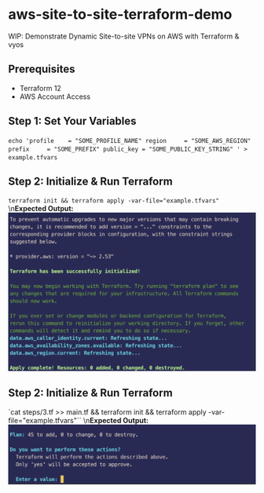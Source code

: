 # aws-site-to-site-terraform-demo
WIP: Demonstrate Dynamic Site-to-site VPNs on AWS with Terraform &amp; vyos
## Prerequisites
- Terraform 12
- AWS Account Access

## Step 1: Set Your Variables
`echo 'profile    = "SOME_PROFILE_NAME"
region     = "SOME_AWS_REGION"
prefix     = "SOME_PREFIX"
public_key = "SOME_PUBLIC_KEY_STRING"
' > example.tfvars`

## Step 2: Initialize & Run Terraform
`terraform init && terraform apply -var-file="example.tfvars"`
\n**Expected Output:** ![Step 2](/images/step2.png)

## Step 2: Initialize & Run Terraform
`cat steps/3.tf >> main.tf && terraform init && terraform apply -var-file="example.tfvars"``
\n**Expected Output:** ![Step 3](/images/step3.png)
